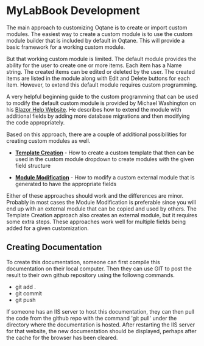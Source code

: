 # MyLabBook Development

The main approach to customizing Oqtane is to create or import custom modules. The easiest way to create a custom module is to use the custom 
module builder that is included by default in Oqtane. This will provide a basic framework for a working custom module. 

But that working custom module is limited. The default module provides the ability for the user to create one or more items. Each item has a Name 
string. The created items can be edited or deleted by the user. The created items are listed in the module along with Edit and
Delete buttons for each item. However, to extend this default module requires custom programming. 

A very helpful beginning guide to the custom programming that can be used to modify the default custom module is provided by Michael Washington 
on his [Blazor Help Website](https://blazorhelpwebsite.com/ViewBlogPost/4). 
He describes how to extend the module with additional fields by adding more database migrations and then modifying the code appropriately. 

Based on this approach, there are a couple of additional possibilities for creating custom modules as well. 

* **[Template Creation](template-creation.md)** - How to create a custom template that then can be used in the custom module dropdown to create modules with the given field structure

* **[Module Modification](module-modification.md)** - How to modify a custom external module that is generated to have the appropriate fields

Either of these approaches should work and the differences are minor. Probably in most cases the Module Modification is preferable since you will end up 
with an external module that can be copied and used by others. The Template Creation approach also creates an external module, but it requires some extra steps. 
These approaches work well for multiple fields being added for a given customization.

## Creating Documentation

To create this documentation, someone can first compile this documentation on their local computer. Then they can use GIT to post the result to their own github repository using the 
followng commands.

* git add .
* git commit 
* git push

If someone has an IIS server to host this documentation, they can then pull the code from the github repo with the command 'git pull' under the directory where the documentation 
is hosted. After restarting the IIS server for that website, the new documentation should be displayed, perhaps after the cache for the browser has been cleared. 



